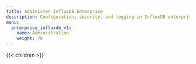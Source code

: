 ```yaml
---
title: Administer InfluxDB Enterprise
description: Configuration, security, and logging in InfluxDB enterprise.
menu:
  enterprise_influxdb_v1:
    name: Administration
    weight: 70
---
```


{{< children >}}
